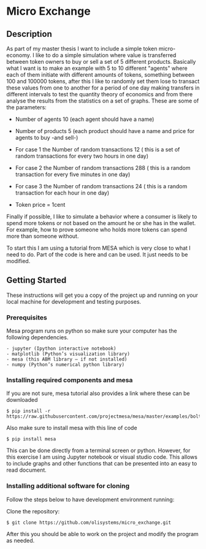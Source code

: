 # Micro Exchange
## Description
As part of my master thesis I want to include a simple token micro-economy. I like to do a simple simulation where value is transferred between token owners to buy or sell a set of 5 different products. Basically what I want is to make an example with 5 to 10 different "agents" where each of them initiate with different amounts of tokens, something between 100 and 100000 tokens, after this I like to randomly set them lose to transact these values from one to another for a period of one day making transfers in different intervals to test the quantity theory of economics and from there analyse the results from the statistics on a set of graphs. These are some of the parameters:

* Number of agents 10 (each agent should have a name)

* Number of products 5 (each product should have a name and price for agents to buy -and sell-)

* For case 1 the Number of random transactions 12 ( this is a set of random transactions for every two hours in one day)

* For case 2 the Number of random transactions 288 ( this is a random transaction for every five minutes in one day)

* For case 3 the Number of random transactions 24 ( this is a random transaction for each hour in one day)

* Token price = 1cent

Finally if possible, I like to simulate a behavior where a consumer is likely to spend more tokens or not based on the amount he or she has in the wallet. For example, how to prove someone who holds more tokens can spend more than someone without. 

To start this I am using a tutorial from MESA which is very close to what I need to do. Part of the code is here and can be used. It just needs to be modified.

## Getting Started
These instructions will get you a copy of the project up and running on your local machine for development and testing purposes.
### Prerequisites
Mesa program runs on python so make sure your computer has the following dependencies. 
```
- jupyter (Ipython interactive notebook)
- matplotlib (Python’s visualization library)
- mesa (this ABM library – if not installed)
- numpy (Python’s numerical python library)
```
### Installing required components and mesa
If you are not sure, mesa tutorial also provides a link where these can be downloaded
```
$ pip install -r https://raw.githubusercontent.com/projectmesa/mesa/master/examples/boltzmann_wealth_model/requirements.txt
```
Also make sure to install mesa with this line of code
```
$ pip install mesa
```
This can be done directly from a terminal screen or python. However, for this exercise I am using Jupyter notebook or visual studio code. This allows to include graphs and other functions that can be presented into an easy to read document. 


###  Installing additional software for cloning 

Follow the steps below to have development environment running:

Clone the repository:

```
$ git clone https://github.com/olisystems/micro_exchange.git
```
After this you should be able to work on the project and modify the program as needed. 
